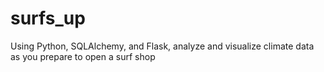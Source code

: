 # surfs_up
Using Python, SQLAlchemy, and Flask, analyze and visualize climate data as you prepare to open a surf shop
